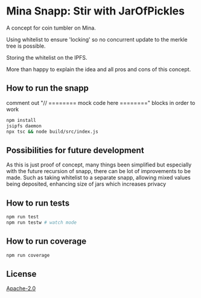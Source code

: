 # Mina Snapp: Stir with JarOfPickles

A concept for coin tumbler on Mina.

Using whitelist to ensure 'locking' so no concurrent update to the merkle tree is possible.

Storing the whitelist on the IPFS.

More than happy to explain the idea and all pros and cons of this concept.

## How to run the snapp

comment out "// ======== mock code here ========" blocks in order to work

```sh
npm install
jsipfs daemon
npx tsc && node build/src/index.js
```

## Possibilities for future development

As this is just proof of concept, many things been simplified but especially with the future recursion of snapp,
there can be lot of improvements to be made.
Such as taking whitelist to a separate snapp, allowing mixed values being deposited, enhancing size of jars which increases
privacy

## How to run tests

```sh
npm run test
npm run testw # watch mode
```

## How to run coverage

```sh
npm run coverage
```

## License

[Apache-2.0](LICENSE)
